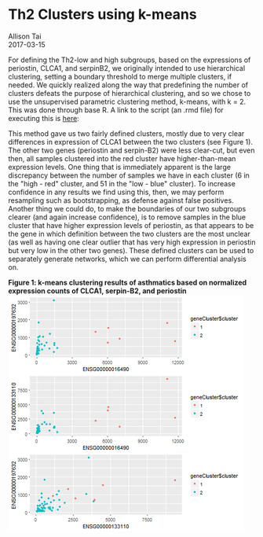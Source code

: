 # Th2 Clusters using k-means
Allison Tai  
2017-03-15  
  
For defining the Th2-low and high subgroups, based on the expressions of periostin, CLCA1, and serpinB2, we originally intended to use hierarchical clustering, setting a boundary threshold to merge multiple clusters, if needed.  We quickly realized along the way that predefining the number of clusters defeats the purpose of hierarchical clustering, and so we chose to use the unsupervised parametric clustering method, k-means, with k = 2.  This was done through base R.  A link to the script (an .rmd file) for executing this is [here](https://github.com/STAT540-UBC/team_Undecided/blob/master/Allison_Scripts/Cluster.Rmd):  
  
This method gave us two fairly defined clusters, mostly due to very clear differences in expression of CLCA1 between the two clusters (see Figure 1).  The other two genes (periostin and serpin-B2) were less clear-cut, but even then, all samples clustered into the red cluster have higher-than-mean expression levels.  One thing that is immediately apparent is the large discrepancy between the number of samples we have in each cluster (6 in the "high - red" cluster, and 51 in the "low - blue" cluster).  To increase confidence in any results we find using this, then, we may perform resampling such as bootstrapping, as defense against false positives.  Another thing we could do, to make the boundaries of our two subgroups clearer (and again increase confidence), is to remove samples in the blue cluster that have higher expression levels of periostin, as that appears to be the gene in which definition between the two clusters are the most unclear (as well as having one clear outlier that has very high expression in periostin but very low in the other two genes).  These defined clusters can be used to separately generate networks, which we can perform differential analysis on.  

**Figure 1: k-means clustering results of asthmatics based on normalized expression counts of CLCA1, serpin-B2, and periostin**  
![](k_means.png)<!-- -->
